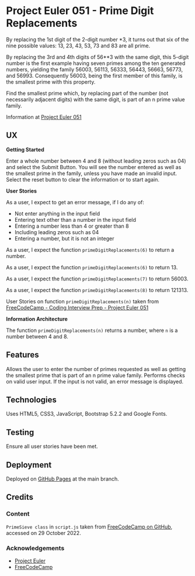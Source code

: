 # Project Euler 051 - Prime Digit Replacements

By replacing the 1st digit of the 2-digit number *3, it turns out that six of the nine possible values: 13, 23, 43, 53, 73 and 83 are all prime.

By replacing the 3rd and 4th digits of 56**3 with the same digit, this 5-digit number is the first example having seven primes among the ten generated numbers, yielding the family 56003, 56113, 56333, 56443, 56663, 56773, and 56993.  Consequently 56003, being the first member of this family, is the smallest prime with this property.

Find the smallest prime which, by replacing part of the number (not necessarily adjacent digits) with the same digit, is part of an n prime value family.

Information at [Project Euler 051](https://projecteuler.net/problem=51)

## UX

**Getting Started**

Enter a whole number between 4 and 8 (without leading zeros such as 04) and select the Submit Button.  You will see the number entered as well as the smallest prime in the family, unless you have made an invalid input.  Select the reset button to clear the information or to start again.

**User Stories**

As a user, I expect to get an error message, if I do any of:

- Not enter anything in the input field
- Entering text other than a number in the input field
- Entering a number less than 4 or greater than 8
- Including leading zeros such as 04
- Entering a number, but it is not an integer

As a user, I expect the function `primeDigitReplacements(6)` to return a number.

As a user, I expect the function `primeDigitReplacements(6)` to return 13.

As a user, I expect the function `primeDigitReplacements(7)` to return 56003.

As a user, I expect the function `primeDigitReplacements(8)` to return 121313.

User Stories on function `primeDigitReplacements(n)` taken from [FreeCodeCamp - Coding Interview Prep - Project Euler 051](https://www.freecodecamp.org/learn/coding-interview-prep/project-euler/problem-51-prime-digit-replacements)

**Information Architecture**

The function `primeDigitReplacements(n)` returns a number, where `n` is a number between 4 and 8.

## Features

Allows the user to enter the number of primes requested as well as getting the smallest prime that is part of an n prime value family.  Performs checks on valid user input.  If the input is not valid, an error message is displayed.

## Technologies

Uses HTML5, CSS3, JavaScript, Bootstrap 5.2.2 and Google Fonts.

## Testing

Ensure all user stories have been met.

## Deployment

Deployed on [GitHub Pages](https://derektypist.github.io/project-euler-051) at the main branch.

## Credits

### Content

`PrimeSieve class` in `script.js` taken from [FreeCodeCamp on GitHub](https://github.com/freeCodeCamp/freeCodeCamp), accessed on 29 October 2022.

### Acknowledgements

- [Project Euler](https://projecteuler.net)
- [FreeCodeCamp](https://www.freecodecamp.org)



